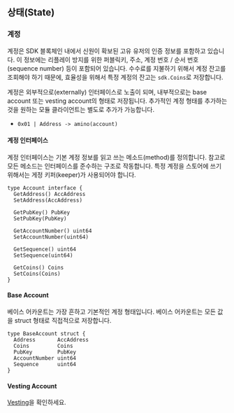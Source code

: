 ## 상태(State)

### 계정

계정은 SDK 블록체인 내에서 신원이 확보된 고유 유저의 인증 정보를 포함하고 있습니다. 이 정보에는 리플레이 방지를 위한 퍼블릭키, 주소, 계정 번호 / 순서 번호(sequence number) 등이 포함되어 있습니다. 수수료를 지불하기 위해서 계정 잔고를 조회해야 하기 때문에, 효율성을 위해서 특정 계정의 잔고는 `sdk.Coins`로 저장합니다.

계정은 외부적으로(externally) 인터페이스로 노출이 되며, 내부적으로는 base account 또는 vesting account의 형태로 저장됩니다. 추가적인 계정 형태를 추가하는 것을 원하는 모듈 클라이언트는 별도로 추가가 가능합니다.

- `0x01 | Address -> amino(account)`

#### 계정 인터페이스

계정 인터페이스는 기본 계정 정보를 읽고 쓰는 메소드(method)를 정의합니다. 참고로 모든 메소드는 인터페이스를 준수하는 구조로 작동합니다. 특정 계정을 스토어에 쓰기 위해서는 게정 키퍼(keeper)가 사용되어야 합니다.

```golang
type Account interface {
  GetAddress() AccAddress
  SetAddress(AccAddress)

  GetPubKey() PubKey
  SetPubKey(PubKey)

  GetAccountNumber() uint64
  SetAccountNumber(uint64)

  GetSequence() uint64
  SetSequence(uint64)

  GetCoins() Coins
  SetCoins(Coins)
}
```

#### Base Account

베이스 어카운트는 가장 흔하고 기본적인 계정 형태입니다. 베이스 어카운트는 모든 값을 struct 형태로 직접적으로 저장합니다.


```golang
type BaseAccount struct {
  Address       AccAddress
  Coins         Coins
  PubKey        PubKey
  AccountNumber uint64
  Sequence      uint64
}
```

#### Vesting Account

[Vesting](vesting.md)을 확인하세요.

